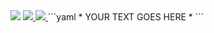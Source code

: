 <img src="https://capsule-render.vercel.app/api?type=waving&color=gradient&height=200&text=Hi,%20I'm%20Anton!&fontSize=40&fontAlignY=30&desc=Software%20Developer%20[%20Python%20|%20Django%20|%20FastAPI%20]&descAlign=30&descAlignY=60"/>
<a href="https://www.linkedin.com/in/anton-kosenko-a266a8245/">
  <img src="https://github.com/antony-kosenko/antony-kosenko/assets/126908734/6020afa8-1107-4bb7-8464-2bbfdf150a65"/>
</a>
<a href="https://t.me/anko_v">
  <img src="https://github.com/antony-kosenko/antony-kosenko/assets/126908734/aa777966-47e5-4baa-be0e-94999e13b450"/>
</a>
```yaml
* YOUR TEXT GOES HERE *
```
